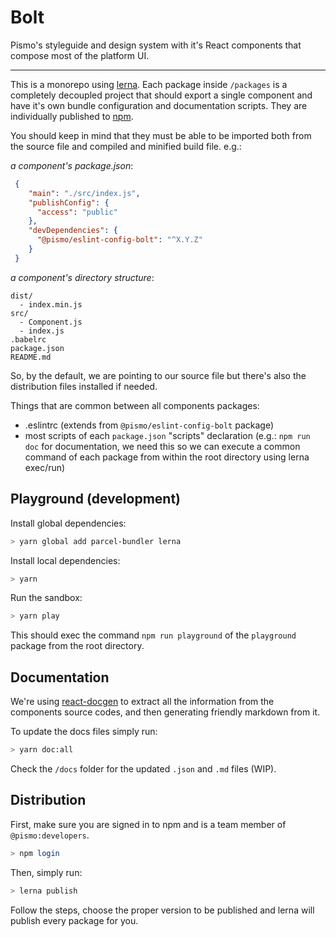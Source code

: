 # Bolt
Pismo's styleguide and design system with it's React components that compose most of the platform UI.

---

This is a monorepo using [lerna](https://lernajs.io/). Each package inside `/packages` is a completely decoupled project that should export a single component and have it's own bundle configuration and documentation scripts. They are individually published to [npm](https://www.npmjs.com/org/pismo).

You should keep in mind that they must be able to be imported both from the source file and compiled and minified build file. e.g.:

_a component's package.json_:
```json
 {
    "main": "./src/index.js",
    "publishConfig": {
      "access": "public"
    },
    "devDependencies": {
      "@pismo/eslint-config-bolt": "^X.Y.Z"
    }
 }
```

_a component's directory structure_:
```
dist/
  - index.min.js
src/
  - Component.js
  - index.js
.babelrc
package.json
README.md
```

So, by the default, we are pointing to our source file but there's also the distribution files installed if needed.

Things that are common between all components packages:
 - .eslintrc (extends from `@pismo/eslint-config-bolt` package)
 - most scripts of each `package.json` "scripts" declaration (e.g.: `npm run doc` for documentation, we need this so we can execute a common command of each package from within the root directory using lerna exec/run)


## Playground (development)

Install global dependencies:

```sh
> yarn global add parcel-bundler lerna
```

Install local dependencies:

```sh
> yarn
```

Run the sandbox:

```sh
> yarn play
```

This should exec the command `npm run playground` of the `playground` package from the root directory.


## Documentation

We're using [react-docgen](https://github.com/reactjs/react-docgen) to extract all the information from the components source codes, and then generating friendly markdown from it.

To update the docs files simply run:

```sh
> yarn doc:all
```

Check the `/docs` folder for the updated `.json` and `.md` files (WIP).


## Distribution

First, make sure you are signed in to npm and is a team member of `@pismo:developers`.

```sh
> npm login
```

Then, simply run:

```sh
> lerna publish
```

Follow the steps, choose the proper version to be published and lerna will publish every package for you.
